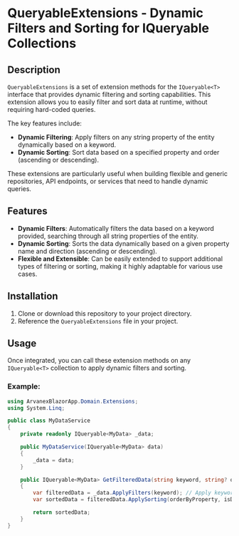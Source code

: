 # QueryableExtensions - Dynamic Filters and Sorting for IQueryable Collections

## Description

`QueryableExtensions` is a set of extension methods for the `IQueryable<T>` interface that provides dynamic filtering and sorting capabilities. This extension allows you to easily filter and sort data at runtime, without requiring hard-coded queries.

The key features include:
- **Dynamic Filtering**: Apply filters on any string property of the entity dynamically based on a keyword.
- **Dynamic Sorting**: Sort data based on a specified property and order (ascending or descending).

These extensions are particularly useful when building flexible and generic repositories, API endpoints, or services that need to handle dynamic queries.

## Features

- **Dynamic Filters**: Automatically filters the data based on a keyword provided, searching through all string properties of the entity.
- **Dynamic Sorting**: Sorts the data dynamically based on a given property name and direction (ascending or descending).
- **Flexible and Extensible**: Can be easily extended to support additional types of filtering or sorting, making it highly adaptable for various use cases.

## Installation

1. Clone or download this repository to your project directory.
2. Reference the `QueryableExtensions` file in your project.

## Usage

Once integrated, you can call these extension methods on any `IQueryable<T>` collection to apply dynamic filters and sorting.

### Example:

```csharp
using ArvanexBlazorApp.Domain.Extensions;
using System.Linq;

public class MyDataService
{
    private readonly IQueryable<MyData> _data;

    public MyDataService(IQueryable<MyData> data)
    {
        _data = data;
    }

    public IQueryable<MyData> GetFilteredData(string keyword, string? orderByProperty = null, bool isDescending = false)
    {
        var filteredData = _data.ApplyFilters(keyword); // Apply keyword-based filters
        var sortedData = filteredData.ApplySorting(orderByProperty, isDescending); // Apply dynamic sorting

        return sortedData;
    }
}

